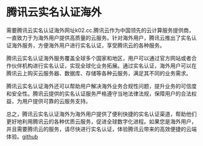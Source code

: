 # 腾讯云实名认证海外

需要腾讯云实名认证海外网址k02.cc.腾讯云作为中国领先的云计算服务提供商，一直致力于为海外用户提供高质量的云服务。针对海外用户，腾讯云推出了实名认证海外服务，方便海外用户进行实名认证，享受腾讯云的各种服务。

腾讯云实名认证海外服务覆盖全球多个国家和地区，用户可以通过官方网站或者合作伙伴机构进行实名认证，实现全球化业务拓展。通过实名认证，海外用户可以在腾讯云上购买云服务器、数据库、存储等各种云服务，满足其不同的业务需求。

腾讯云实名认证海外还可以帮助用户解决海外业务合规性问题，提升业务的可信度和安全性。腾讯云提供的实名认证服务严格遵守当地法律法规，保障用户的合法权益，为用户提供可靠的云服务支持。

总之，腾讯云实名认证海外为海外用户提供了便利快捷的实名认证渠道，帮助他们更好地利用腾讯云的各种优质云服务，促进全球数字化进程。如果您是海外用户，并且需要腾讯云的服务，请尽快进行实名认证，体验腾讯云带来的高效便捷的云端体验。[github](https://github.com)